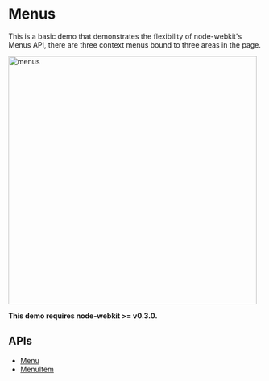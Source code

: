 # Menus

This is a basic demo that demonstrates the flexibility of node-webkit's Menus
API, there are three context menus bound to three areas in the page.

<img width="493" alt="menus" src="https://cloud.githubusercontent.com/assets/196199/13035429/0784ec7c-d31e-11e5-8a6f-6f64637c93e3.png">

**This demo requires node-webkit >= v0.3.0.**

## APIs

* [Menu](https://github.com/nwjs/nw.js/wiki/Menu)
* [MenuItem](https://github.com/nwjs/nw.js/wiki/MenuItem)

